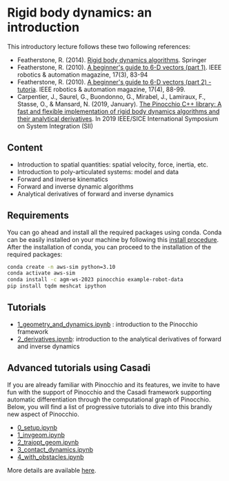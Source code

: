 # Rigid body dynamics: an introduction

This introductory lecture follows these two following references:
  - Featherstone, R. (2014). [Rigid body dynamics algorithms](https://link.springer.com/content/pdf/10.1007/978-1-4899-7560-7.pdf). Springer
  - Featherstone, R. (2010). [A beginner's guide to 6-D vectors (part 1)](). IEEE robotics & automation magazine, 17(3), 83-94
  - Featherstone, R. (2010). [A beginner's guide to 6-D vectors (part 2) - tutoria](). IEEE robotics & automation magazine, 17(4), 88-99.
  - Carpentier, J., Saurel, G., Buondonno, G., Mirabel, J., Lamiraux, F., Stasse, O., & Mansard, N. (2019, January). [The Pinocchio C++ library: A fast and flexible implementation of rigid body dynamics algorithms and their analytical derivatives](https://hal.laas.fr/hal-01866228/document). In 2019 IEEE/SICE International Symposium on System Integration (SII)

## Content

* Introduction to spatial quantities: spatial velocity, force, inertia, etc.
* Introduction to poly-articulated systems: model and data
* Forward and inverse kinematics
* Forward and inverse dynamic algorithms
* Analytical derivatives of forward and inverse dynamics

## Requirements

You can go ahead and install all the required packages using conda. 
Conda can be easily installed on your machine by following this [install procedure](https://conda.io/projects/conda/en/latest/user-guide/install/index.html).
After the installation of conda, you can proceed to the installation of the required packages:
 
```bash
conda create -n aws-sim python=3.10
conda activate aws-sim
conda install -c agm-ws-2023 pinocchio example-robot-data
pip install tqdm meshcat ipython
```

## Tutorials

* [1_geometry_and_dynamics.ipynb](./1_geometry_and_dynamics.ipynb) : introduction to the Pinocchio framework
* [2_derivatives.ipynb](./2_derivatives.ipynb): introduction to the analytical derivatives of forward and inverse dynamics

## Advanced tutorials using Casadi

If you are already familiar with Pinocchio and its features, we invite to have fun with the support of Pinocchio and the Casadi framework supporting automatic differentiation through the computational graph of Pinocchio. Below, you will find a list of progressive tutorials to dive into this brandly new aspect of Pinocchio.

* [0_setup.ipynb](https://github.com/nmansard/jnrh2023/blob/main/0_setup.ipynb)
* [1_invgeom.ipynb](https://github.com/nmansard/jnrh2023/blob/main/1_invgeom.ipynb)
* [2_trajopt_geom.ipynb](https://github.com/nmansard/jnrh2023/blob/main/2_trajopt_geom.ipynb)
* [3_contact_dynamics.ipynb](https://github.com/nmansard/jnrh2023/blob/main/3_contact_dynamics.ipynb)
* [4_with_obstacles.ipynb](https://github.com/nmansard/jnrh2023/blob/main/4_with_obstacles.ipynb)

More details are available [here](https://github.com/nmansard/jnrh2023).
